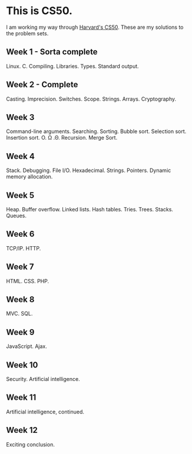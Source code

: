 # This is CS50.

I am working my way through [Harvard's CS50](https://cs50.harvard.edu/). These are my solutions to the problem sets.

## Week 1 - Sorta complete
Linux. C. Compiling. Libraries. Types. Standard output.

## Week 2 - Complete
Casting. Imprecision. Switches. Scope. Strings. Arrays. Cryptography.

## Week 3
Command-line arguments. Searching. Sorting. Bubble sort. Selection sort. Insertion sort. O. Ω .Θ. Recursion. Merge Sort.

## Week 4
Stack. Debugging. File I/O. Hexadecimal. Strings. Pointers. Dynamic memory allocation.

## Week 5
Heap. Buffer overflow. Linked lists. Hash tables. Tries. Trees. Stacks. Queues.

## Week 6
TCP/IP. HTTP.

## Week 7
HTML. CSS. PHP.

## Week 8
MVC. SQL.

## Week 9
JavaScript. Ajax.

## Week 10
Security. Artificial intelligence.

## Week 11
Artificial intelligence, continued. 

## Week 12
Exciting conclusion.
